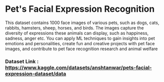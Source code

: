 # **Pet's Facial Expression Recognition**

This dataset contains 1000 face images of various pets, such as dogs, cats, rabbits, hamsters, sheep, horses, and birds. The images capture the diversity of expressions these animals can display, such as happiness, sadness, anger etc. You can apply ML techniques to gain insights into pet emotions and personalities, create fun and creative projects with pet face images, and contribute to pet face recognition research and animal welfare

### Dataset Link : https://www.kaggle.com/datasets/anshtanwar/pets-facial-expression-dataset/data